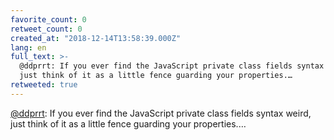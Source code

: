 ```yaml
---
favorite_count: 0
retweet_count: 0
created_at: "2018-12-14T13:58:39.000Z"
lang: en
full_text: >-
  @ddprrt: If you ever find the JavaScript private class fields syntax weird,
  just think of it as a little fence guarding your properties.…
retweeted: true
---
```


[@ddprrt](https://twitter.com/ddprrt): If you ever find the JavaScript private
class fields syntax weird, just think of it as a little fence guarding your
properties.…
